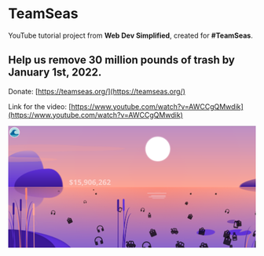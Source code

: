 # TeamSeas

YouTube tutorial project from **Web Dev Simplified**, created for **#TeamSeas**.

## Help us remove 30 million pounds of trash by January 1st, 2022.

Donate: [https://teamseas.org/](https://teamseas.org/)

Link for the video: [https://www.youtube.com/watch?v=AWCCgQMwdik](https://www.youtube.com/watch?v=AWCCgQMwdik)

![Print](https://github.com/LeonardoPizzoquero/team-seas-project/blob/main/imgs/app.png)



